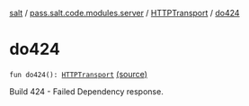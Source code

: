 [salt](../../index.md) / [pass.salt.code.modules.server](../index.md) / [HTTPTransport](index.md) / [do424](./do424.md)

# do424

`fun do424(): `[`HTTPTransport`](index.md) [(source)](https://github.com/kurbaniec-tgm/salt/tree/master/code/modules/server/HTTPTransport.kt#L95)

Build 424 - Failed Dependency response.

